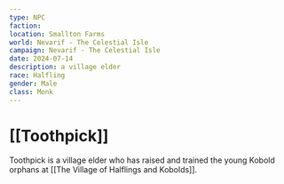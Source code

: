 ```yaml
---
type: NPC
faction: 
location: Smallton Farms
world: Nevarif - The Celestial Isle
campaign: Nevarif - The Celestial Isle
date: 2024-07-14
description: a village elder
race: Halfling
gender: Male
class: Monk
---
```

# [[Toothpick]]

Toothpick is a village elder who has raised and trained the young Kobold orphans at [[The Village of Halflings and Kobolds]].